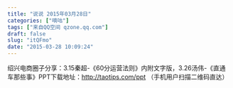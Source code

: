 ```yaml
---
title: "说说 2015年03月28日"
categories: ["嘀咕"]
tags: ["来自QQ空间 qzone.qq.com"]
draft: false
slug: "itQFmo"
date: "2015-03-28 10:09:24"
---
```


绍兴电商圈子分享：3.15秦超-《60分运营法则》内附文字版，3.26汤伟-《直通车那些事》PPT下载地址：http://taotips.com/ppt （手机用户扫描二维码直达）

